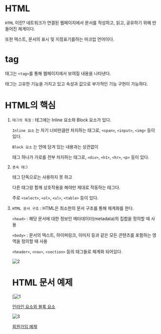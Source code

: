 # HTML
`HTML` 이란? 네트워크가 연결된 웹페이지에서 문서를 작성하고, 읽고, 공유하기 위해 만들어진 체계이다. 

또한 텍스트, 문서의 표시 및 지정표기를하는 마크업 언어이다.

# tag
태그는 `<tag>`를 통해 웹페이지에서 보여질 내용을 나타낸다. 

태그는 고유한 기능을 가지고 있고 속성과 값으로 부가적인 기능 구현이 가능하다.

# HTML의 핵심
1. `태그의 특징` : 태그에는 Inline 요소와 Block 요소가 있다.

   `Inline 요소` 는 자기 너비만큼만 차지하는 태그로, `<span>`, `<input>`, `<img>` 등이 있다.

   `Block 요소` 는 안에 담겨 있는 내용과는 상관없이

   태그 하나가 가로를 전부 차지하는 태그로, `<div>`, `<h1>`, `<hr>`, `<p>` 등이 있다. 
   
2. `종속 태그`

   태그 단독으로는 사용하지 못 하고 

   다른 태그랑 함께 상호작용을 해야만 제대로 작동하는 태그다.

   주로 `<select>`, `<ol>`, `<ul>`, `<table>` 등이 있다.

3. `HTML 문서 구조` : HTML은 최소한의 문서 구조를 통해 체계화를 한다.
   
   `<head>` : 해당 문서에 대한 정보인 메타데이터(metadata)의 집합을 정의할 때 사용

   `<body>` : 문서의 텍스트, 하이퍼링크, 이미지 등과 같은 모든 콘텐츠를 포함하는 영역을 정의할 때 사용

   `<header>`, `<nav>`, `<section>` 등의 태그들로 체계화 되어있다.
   
   ![2](https://github.com/skcy1515/Programming-Study/assets/140364849/fc6b750a-7838-4ba9-8a69-d60f9ef2539b)


   # HTML 문서 예제

   [![1](https://github.com/skcy1515/Programming-Study/assets/140364849/43b5156d-0c21-46f8-ac68-8b325309d5c8)
   
   [인라인 요소와 블록 요소](https://github.com/skcy1515/Programming-Study/blob/main/HTML%20%26%20CSS%20%26%20Javascript/HTML/01-tag.html)

   ![3](https://github.com/skcy1515/Programming-Study/assets/140364849/ee67eef7-fed4-47b5-b7cb-4f35838c73b7)

   [회원가입 예제](https://github.com/skcy1515/Programming-Study/blob/main/HTML%20%26%20CSS%20%26%20Javascript/HTML/02-singup.html)
